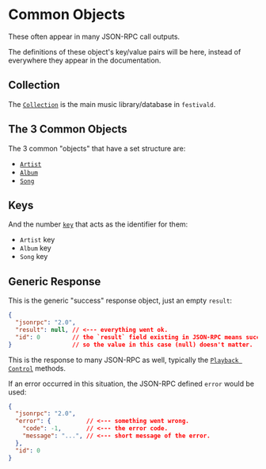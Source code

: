 # Common Objects
These often appear in many JSON-RPC call outputs.

The definitions of these object's key/value pairs will be here, instead of everywhere they appear in the documentation.

## Collection
The [`Collection`](collection.md) is the main music library/database in `festivald`.

## The 3 Common Objects
The 3 common "objects" that have a set structure are:
- [`Artist`](artist.md)
- [`Album`](album.md)
- [`Song`](song.md)

## Keys
And the number [`key`](key.md) that acts as the identifier for them:
- `Artist` key
- `Album` key
- `Song` key

## Generic Response
This is the generic "success" response object, just an empty `result`:
```json
{
  "jsonrpc": "2.0",
  "result": null, // <--- everything went ok.
  "id": 0         // the `result` field existing in JSON-RPC means success,
}                 // so the value in this case (null) doesn't matter.
```
This is the response to many JSON-RPC as well, typically the [`Playback Control`](../json-rpc/playback-control/playback-control.md) methods.

If an error occurred in this situation, the JSON-RPC defined `error` would be used:
```json
{
  "jsonrpc": "2.0",
  "error": {          // <--- something went wrong.
    "code": -1,       // <--- the error code.
    "message": "...", // <--- short message of the error.
  },
  "id": 0
}
```
